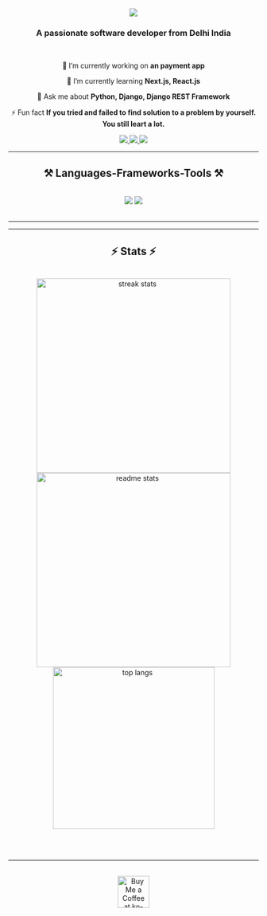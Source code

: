 <h1 align="center">
    <img src="https://readme-typing-svg.herokuapp.com/?font=Righteous&size=35&center=true&vCenter=true&width=500&height=70&duration=4000&lines=Hi+There!+👋;+I'm+Anshul;" />
</h1>

<h3 align="center">A passionate software developer from Delhi India</h3>

<br/>

<div align="center">
 
 🔭 I’m currently working on **an payment app**
 
 🌱 I’m currently learning **Next.js, React.js**

💬 Ask me about **Python, Django, Django REST Framework**

⚡ Fun fact **If you tried and failed to find solution to a problem by yourself. You still leart a lot.**

 </div>

<div align="center"> 
  <a href="mailto:akhanngwal@gmail.com">
    <img src="https://img.shields.io/badge/Gmail-333333?style=for-the-badge&logo=gmail&logoColor=red" />
  </a>
  <a href="https://in.linkedin.com/in/anshul-khanngwal-743b85216" target="_blank">
    <img src="https://img.shields.io/badge/LinkedIn-0077B5?style=for-the-badge&logo=linkedin&logoColor=white" target="_blank" />
  </a>
  <a href="https://anshulkhanngwal.github.io/" target="_blank">
     <img src="https://img.shields.io/badge/Portfolio-FF5722?style=for-the-badge&logo=todoist&logoColor=white" target="_blank" /> <!-- sqlite, safari, google-chrome are other good icon options -->
  </a>
</div>

 <hr/>
 
<h2 align="center">⚒️ Languages-Frameworks-Tools ⚒️</h2>
<br/>
<div align="center">
    <img src="https://skillicons.dev/icons?i=python,react,bootstrap,mui,html,css,vscode,github,tailwind,git" />
    <img src="https://skillicons.dev/icons?i=javascript,typescript,c,nextjs,mysql,postgresql" /><br>
</div>

<br/>
<hr/>

<hr/>

<h2 align="center">⚡ Stats ⚡</h2>
<br>
<div align=center>
  <img width=390 src="https://github-readme-streak-stats-AnshulKhanngwal.vercel.app/?user=AnshulKhanngwal&count_private=true&theme=react&border_radius=10" alt="streak stats"/>
  <img width=390 src="https://github-readme-stats-AnshulKhanngwal.vercel.app/api?username=AnshulKhanngwal&count_private=true&show_icons=true&theme=react&rank_icon=github&border_radius=10" alt="readme stats" />
  <br/>
  <img width=325 align="center" src="https://github-readme-stats-salesp07.vercel.app/api/top-langs/?username=salesp07&hide=HTML&langs_count=8&layout=compact&theme=react&border_radius=10&size_weight=0.5&count_weight=0.5&exclude_repo=github-readme-stats" alt="top langs" />
</div>

<br/><br/>

<hr/>

<br/>

<div align="center">
<a href='https://ko-fi.com/V7V4RAK9C' target='_blank'><img height='64' style='border:0px;height:64px;' src='https://storage.ko-fi.com/cdn/kofi1.png?v=3' border='0' alt='Buy Me a Coffee at ko-fi.com' /></a>
</div>

<br/>
